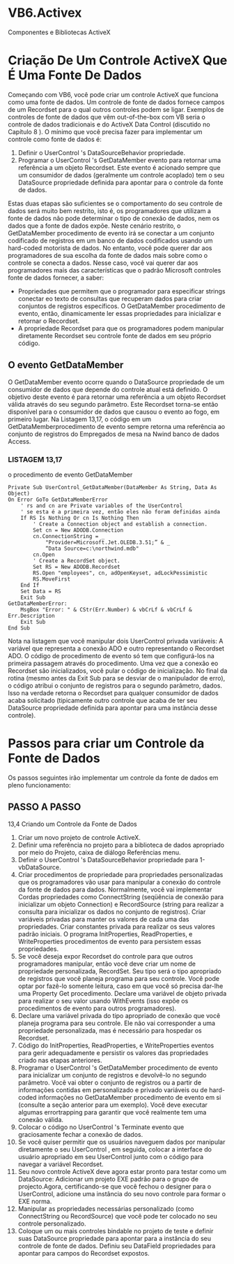 # VB6.Activex
Componentes e Bibliotecas ActiveX


# Criação De Um Controle ActiveX Que É Uma Fonte De Dados

Começando com VB6, você pode criar um controle ActiveX que funciona como uma fonte de dados. Um controle de fonte de dados fornece campos de um Recordset para o qual outros controles podem se ligar. Exemplos de controles de fonte de dados que vêm out-of-the-box com VB seria o controle de dados tradicionais e do ActiveX Data Control (discutido no Capítulo 8 ).
O mínimo que você precisa fazer para implementar um controle como fonte de dados é: 
1.	Definir o UserControl 's DataSourceBehavior propriedade.
2.	Programar o UserControl 's GetDataMember evento para retornar uma referência a um objeto Recordset. Este evento é acionado sempre que um consumidor de dados (geralmente um controle acoplado) tem o seu DataSource propriedade definida para apontar para o controle da fonte de dados.

Estas duas etapas são suficientes se o comportamento do seu controle de dados será muito bem restrito, isto é, os programadores que utilizam a fonte de dados não pode determinar o tipo de conexão de dados, nem os dados que a fonte de dados expõe. Neste cenário restrito, o GetDataMember procedimento de evento irá se conectar a um conjunto codificado de registros em um banco de dados codificados usando um hard-coded motorista de dados. No entanto, você pode querer dar aos programadores de sua escolha da fonte de dados mais sobre como o controle se conecta a dados. Nesse caso, você vai querer dar aos programadores mais das características que o padrão Microsoft controles fonte de dados fornecer, a saber:
  *	Propriedades que permitem que o programador para especificar strings conectar eo texto de consultas que recuperam dados para criar conjuntos de registros específicos. O GetDataMember procedimento de evento, então, dinamicamente ler essas propriedades para inicializar e retornar o Recordset.
  *	A propriedade Recordset para que os programadores podem manipular diretamente Recordset seu controle fonte de dados em seu próprio código.

## O evento GetDataMember
O GetDataMember evento ocorre quando o DataSource propriedade de um consumidor de dados que depende do controle atual está definido. O objetivo deste evento é para retornar uma referência a um objeto Recordset válida através do seu segundo parâmetro. Este Recordset torna-se então disponível para o consumidor de dados que causou o evento ao fogo, em primeiro lugar. Na Listagem 13,17, o código em um GetDataMemberprocedimento de evento sempre retorna uma referência ao conjunto de registros do Empregados de mesa na Nwind banco de dados Access.

### LISTAGEM 13,17 
o procedimento de evento GetDataMember
```
Private Sub UserControl_GetDataMember(DataMember As String, Data As Object)
On Error GoTo GetDataMemberError
    ' rs and cn are Private variables of the UserControl
    ' se esta é a primeira vez, então eles não foram definidas ainda
    If RS Is Nothing Or cn Is Nothing Then
        ' Create a Connection object and establish a connection.
        Set cn = New ADODB.Connection       
        cn.ConnectionString = _
            "Provider=Microsoft.Jet.OLEDB.3.51;” & _
            “Data Source=c:\northwind.mdb"       
        cn.Open
        ' Create a RecordSet object.
        Set RS = New ADODB.Recordset        
        RS.Open "employees", cn, adOpenKeyset, adLockPessimistic
        RS.MoveFirst
    End If    
    Set Data = RS 
    Exit Sub    
GetDataMemberError:
    MsgBox "Error: " & CStr(Err.Number) & vbCrLf & vbCrLf & Err.Description
    Exit Sub
End Sub
```

Nota na listagem que você manipular dois UserControl privada variáveis: A variável que representa a conexão ADO e outro representando o Recordset ADO. O código de procedimento de evento só tem que configurá-los na primeira passagem através do procedimento. Uma vez que a conexão eo Recordset são inicializados, você pular o código de inicialização.
No final da rotina (mesmo antes da Exit Sub para se desviar de o manipulador de erro), o código atribui o conjunto de registros para o segundo parâmetro, dados. Isso na verdade retorna o Recordset para qualquer consumidor de dados acaba solicitado (tipicamente outro controle que acaba de ter seu DataSource propriedade definida para apontar para uma instância desse controle).

# Passos para criar um Controle da Fonte de Dados
Os passos seguintes irão implementar um controle da fonte de dados em pleno funcionamento:
## PASSO A PASSO
13,4 Criando um Controle da Fonte de Dados
1.	Criar um novo projeto de controle ActiveX.
2.	Definir uma referência no projeto para a biblioteca de dados apropriado por meio do Projeto, caixa de diálogo Referências menu.
3.	Definir o UserControl 's DataSourceBehavior propriedade para 1-vbDataSource.
4.	Criar procedimentos de propriedade para propriedades personalizadas que os programadores vão usar para manipular a conexão do controle da fonte de dados para dados. Normalmente, você vai implementar Cordas propriedades como ConnectString (seqüência de conexão para inicializar um objeto Connection) e RecordSource (string para realizar a consulta para inicializar os dados no conjunto de registros). Criar variáveis privadas para manter os valores de cada uma das propriedades. Criar constantes privada para realizar os seus valores padrão iniciais. O programa InitProperties, ReadProperties, e WriteProperties procedimentos de evento para persistem essas propriedades.
5.	Se você deseja expor Recordset do controle para que outros programadores manipular, então você deve criar um nome de propriedade personalizada, RecordSet. Seu tipo será o tipo apropriado de registros que você planeja programa para seu controle. Você pode optar por fazê-lo somente leitura, caso em que você só precisa dar-lhe uma Property Get procedimento. Declare uma variável de objeto privada para realizar o seu valor usando WithEvents (isso expõe os procedimentos de evento para outros programadores).
6.	Declare uma variável privada do tipo apropriado de conexão que você planeja programa para seu controle. Ele não vai corresponder a uma propriedade personalizada, mas é necessário para hospedar os Recordset.
7.	Código do InitProperties, ReadProperties, e WriteProperties eventos para gerir adequadamente e persistir os valores das propriedades criado nas etapas anteriores.
8.	Programar o UserControl 's GetDataMember procedimento de evento para inicializar um conjunto de registros e devolvê-lo no segundo parâmetro. Você vai obter o conjunto de registros ou a partir de informações contidas em personalizado e privado variáveis ou de hard-coded informações no GetDataMember procedimento de evento em si (consulte a seção anterior para um exemplo). Você deve executar algumas errortrapping para garantir que você realmente tem uma conexão válida.
9.	Colocar o código no UserControl 's Terminate evento que graciosamente fechar a conexão de dados.
10.	Se você quiser permitir que os usuários naveguem dados por manipular diretamente o seu UserControl , em seguida, colocar a interface do usuário apropriado em seu UserControl junto com o código para navegar a variável Recordset.
11.	Seu novo controle ActiveX deve agora estar pronto para testar como um DataSource: Adicionar um projeto EXE padrão para o grupo de projecto.Agora, certificando-se que você fechou o designer para o UserControl, adicione uma instância do seu novo controle para formar o EXE norma.
12.	Manipular as propriedades necessárias personalizado (como ConnectString ou RecordSource) que você pode ter colocado no seu controle personalizado.
13.	Coloque um ou mais controles bindable no projeto de teste e definir suas DataSource propriedade para apontar para a instância do seu controle de fonte de dados. Definiu seu DataField propriedades para apontar para campos do Recordset expostos.
